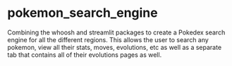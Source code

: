 # pokemon_search_engine
Combining the whoosh and streamlit packages to create a Pokedex search engine for all the different regions. This allows the user to search any pokemon, view all their stats, moves, evolutions, etc as well as a separate tab that contains all of their evolutions pages as well.
